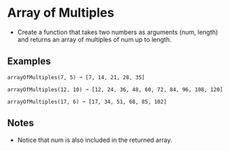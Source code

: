 # Array of Multiples
- Create a function that takes two numbers as arguments (num, length) and returns an array of multiples of num up to length.

## Examples
```
arrayOfMultiples(7, 5) ➞ [7, 14, 21, 28, 35]

arrayOfMultiples(12, 10) ➞ [12, 24, 36, 48, 60, 72, 84, 96, 108, 120]

arrayOfMultiples(17, 6) ➞ [17, 34, 51, 68, 85, 102]
```

## Notes
- Notice that num is also included in the returned array.
